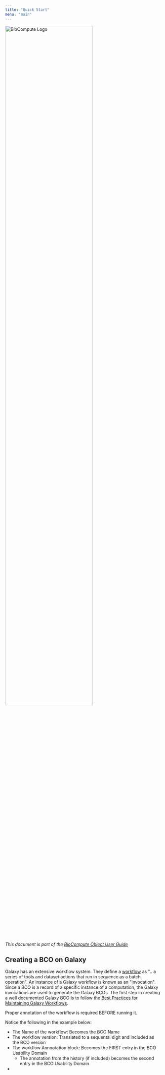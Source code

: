 ```yaml
---
title: "Quick Start"
menu: "main"
---
```


<script>
  ((window.gitter = {}).chat = {}).options = {
    room: 'biocompute-objects/BCO_Specification'
  };
</script>
<script src="https://sidecar.gitter.im/dist/sidecar.v1.js" async defer></script>

<div class="col-lg-6 offset-lg-3 text-center">
<img src="/images/logo.about.png" class="img-fluid mx-auto d-block" width="75%" alt="BioCompute Logo">
</div>

<br>

_This document is part of the [BioCompute Object User Guide](/user_guide)_

## Creating a BCO on Galaxy

Galaxy has an extensive workflow system. They define a [workflow](https://galaxyproject.org/learn/advanced-workflow/) as ".. a series of tools and dataset actions that run in sequence as a batch operation". An instance of a Galaxy workflow is known as an "invocation". Since a BCO is a record of a specific instance of a computation, the Galaxy invocations are used to generate the Galaxy BCOs. 
The first step in creating a well documented Galaxy BCO is to follow the [Best Practices for Maintaining Galaxy Workflows](https://planemo.readthedocs.io/en/latest/best_practices_workflows.html).

Proper annotation of the workflow is required BEFORE running it.

Notice the following in the example below:
* The Name of the workflow: Becomes the BCO Name
* The workflow version: Translated to a sequental digit and included as the BCO version
* The workflow Annnotation block: Becomes the FIRST entry in the BCO Usability Domain
    * The annotation from the history (if included) becomes the second entry in the BCO Usability Domain
* 

<div class="col-lg-10 offset-lg-1 text-center">
<img src="/images/workflow.png" class="img-fluid mx-auto d-block" alt="">
</div>



